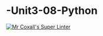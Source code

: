 # -Unit3-08-Python
[![Mr Coxall's Super Linter](https://github.com/ICS3U-Programming-JaydenS/-Unit3-08-Python/workflows/Mr%20Coxall's%20Super%20Linter/badge.svg)](https://github.com/ICS3U-Programming-JaydenS/-Unit3-08-Python/actions/)
